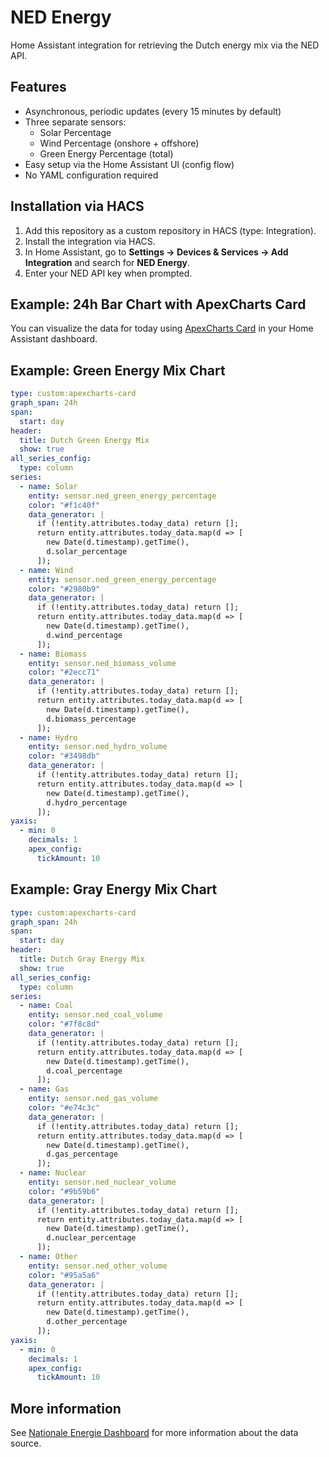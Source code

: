 # NED Energy

Home Assistant integration for retrieving the Dutch energy mix via the NED API.

## Features
- Asynchronous, periodic updates (every 15 minutes by default)
- Three separate sensors:
  - Solar Percentage
  - Wind Percentage (onshore + offshore)
  - Green Energy Percentage (total)
- Easy setup via the Home Assistant UI (config flow)
- No YAML configuration required

## Installation via HACS
1. Add this repository as a custom repository in HACS (type: Integration).
2. Install the integration via HACS.
3. In Home Assistant, go to **Settings → Devices & Services → Add Integration** and search for **NED Energy**.
4. Enter your NED API key when prompted.

## Example: 24h Bar Chart with ApexCharts Card

You can visualize the data for today using [ApexCharts Card](https://github.com/RomRider/apexcharts-card) in your Home Assistant dashboard.

## Example: Green Energy Mix Chart

```yaml
type: custom:apexcharts-card
graph_span: 24h
span:
  start: day
header:
  title: Dutch Green Energy Mix
  show: true
all_series_config:
  type: column
series:
  - name: Solar
    entity: sensor.ned_green_energy_percentage
    color: "#f1c40f"
    data_generator: |
      if (!entity.attributes.today_data) return [];
      return entity.attributes.today_data.map(d => [
        new Date(d.timestamp).getTime(),
        d.solar_percentage
      ]);
  - name: Wind
    entity: sensor.ned_green_energy_percentage
    color: "#2980b9"
    data_generator: |
      if (!entity.attributes.today_data) return [];
      return entity.attributes.today_data.map(d => [
        new Date(d.timestamp).getTime(),
        d.wind_percentage
      ]);
  - name: Biomass
    entity: sensor.ned_biomass_volume
    color: "#2ecc71"
    data_generator: |
      if (!entity.attributes.today_data) return [];
      return entity.attributes.today_data.map(d => [
        new Date(d.timestamp).getTime(),
        d.biomass_percentage
      ]);
  - name: Hydro
    entity: sensor.ned_hydro_volume
    color: "#3498db"
    data_generator: |
      if (!entity.attributes.today_data) return [];
      return entity.attributes.today_data.map(d => [
        new Date(d.timestamp).getTime(),
        d.hydro_percentage
      ]);
yaxis:
  - min: 0
    decimals: 1
    apex_config:
      tickAmount: 10
```

## Example: Gray Energy Mix Chart

```yaml
type: custom:apexcharts-card
graph_span: 24h
span:
  start: day
header:
  title: Dutch Gray Energy Mix
  show: true
all_series_config:
  type: column
series:
  - name: Coal
    entity: sensor.ned_coal_volume
    color: "#7f8c8d"
    data_generator: |
      if (!entity.attributes.today_data) return [];
      return entity.attributes.today_data.map(d => [
        new Date(d.timestamp).getTime(),
        d.coal_percentage
      ]);
  - name: Gas
    entity: sensor.ned_gas_volume
    color: "#e74c3c"
    data_generator: |
      if (!entity.attributes.today_data) return [];
      return entity.attributes.today_data.map(d => [
        new Date(d.timestamp).getTime(),
        d.gas_percentage
      ]);
  - name: Nuclear
    entity: sensor.ned_nuclear_volume
    color: "#9b59b6"
    data_generator: |
      if (!entity.attributes.today_data) return [];
      return entity.attributes.today_data.map(d => [
        new Date(d.timestamp).getTime(),
        d.nuclear_percentage
      ]);
  - name: Other
    entity: sensor.ned_other_volume
    color: "#95a5a6"
    data_generator: |
      if (!entity.attributes.today_data) return [];
      return entity.attributes.today_data.map(d => [
        new Date(d.timestamp).getTime(),
        d.other_percentage
      ]);
yaxis:
  - min: 0
    decimals: 1
    apex_config:
      tickAmount: 10
```

## More information
See [Nationale Energie Dashboard](https://ned.nl/) for more information about the data source.
